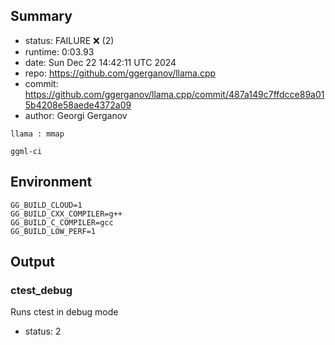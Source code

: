 ## Summary

- status:  FAILURE ❌ (2)
- runtime: 0:03.93
- date:    Sun Dec 22 14:42:11 UTC 2024
- repo:    https://github.com/ggerganov/llama.cpp
- commit:  https://github.com/ggerganov/llama.cpp/commit/487a149c7ffdcce89a015b4208e58aede4372a09
- author:  Georgi Gerganov
```
llama : mmap

ggml-ci
```

## Environment

```
GG_BUILD_CLOUD=1
GG_BUILD_CXX_COMPILER=g++
GG_BUILD_C_COMPILER=gcc
GG_BUILD_LOW_PERF=1
```

## Output

### ctest_debug

Runs ctest in debug mode
- status: 2
```

```

